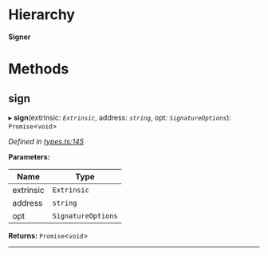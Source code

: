 

# Hierarchy

**Signer**

# Methods

<a id="sign"></a>

##  sign

▸ **sign**(extrinsic: *`Extrinsic`*, address: *`string`*, opt: *`SignatureOptions`*): `Promise`<`void`>

*Defined in [types.ts:145](https://github.com/polkadot-js/api/blob/d16671c/packages/api/src/types.ts#L145)*

**Parameters:**

| Name | Type |
| ------ | ------ |
| extrinsic | `Extrinsic` |
| address | `string` |
| opt | `SignatureOptions` |

**Returns:** `Promise`<`void`>

___

